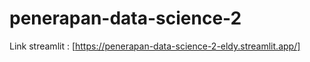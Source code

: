 # penerapan-data-science-2

Link streamlit : 
[https://penerapan-data-science-2-eldy.streamlit.app/]
